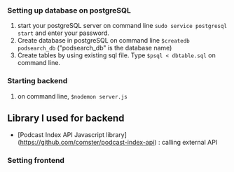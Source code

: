 ### Setting up database on postgreSQL 
1. start your postgreSQL server on command line `sudo service postgresql start` and enter your password.
2. Create database in postgreSQL on command line `$createdb podsearch_db` ("podsearch_db" is the database name)
3. Create tables by using existing sql file. Type `$psql < dbtable.sql` on command line.

### Starting backend
1. on command line, `$nodemon server.js`

## Library I used for backend
- [Podcast Index API Javascript library] (https://github.com/comster/podcast-index-api) : calling external API 


### Setting frontend


